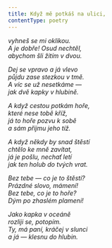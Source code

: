 ```yaml
---
title: Když mě potkáš na ulici,
contentType: poetry
---
```


<section>

_vyhneš se mi oklikou.  
A je dobře! Osud nechtěl,  
abychom šli žitím v dvou._

</section>

<section>

_Dej se vpravo a já vlevo  
půjdu zase stezkou v tmě.  
A víc se už nesetkáme —  
jak dvě kapky v hlubině._

</section>

<section>

_A když cestou potkám hoře,  
které nese tobě kříž,  
já to hoře pozvu k sobě  
a sám přijmu jeho tíž._

</section>

<section>

_A když někdy by snad štěstí  
chtělo ke mně zavítat,  
já je pošlu, nechať letí  
jak ten holub do tvých vrat._

</section>

<section>

_Bez tebe — co je to štěstí?  
Prázdné slovo, mámení!  
Bez tebe, co je to hoře?  
Dým po zhaslém plameni!_

</section>

<section>

_Jako kapka v oceáně  
rozliji se, potopím.  
Ty, má paní, kráčej v slunci  
a já — klesnu do hlubin._

</section>
